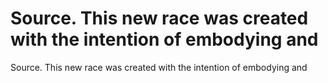 # Source. This new race was created with the intention of embodying and

Source. This new race was created with the intention of embodying and